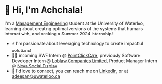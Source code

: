 👋 Hi, I'm Achchala!
=============================
I'm a <a href="https://uwaterloo.ca/management-sciences/management-engineering" target="_blank">Management Engineering</a> student at the University of Waterloo, learning about creating optimal versions of the systems that humans interact with, and seeking a Summer 2024 internship!

- ⚡ I'm passionate about leveraging technology to create impactful solutions!
- 👩‍💻 incoming SWE Intern @ <a href="https://pointclickcare.com/" target="_blank">PointClickCare</a>, previously Software Developer Intern @ <a href="https://www.loblaw.ca/" target="_blank">Loblaw Companies Limited</a>, Product Manager Intern @ <a href="https://www.createwithnova.com/" target="_blank">Nova Social Display</a>
- 💬 I'd love to connect, you can reach me on <a href="https://www.linkedin.com/in/achchala/" target="_blank">LinkedIn</a>, or at <a href="mailto:adeepan@uwaterloo.ca">adeepan@uwaterloo.ca</a>

<!--
**achchala/Achchala** is a ✨ _special_ ✨ repository because its `README.md` (this file) appears on your GitHub profile.

- 🔭 I’m currently working on ...
- 🌱 I’m currently learning ...
- 👯 I’m looking to collaborate on ...
- 🤔 I’m looking for help with ...
- 💬 Ask me about ...
- 📫 How to reach me: ...
- 😄 Pronouns: ...
- ⚡ Fun fact: ...
-->
